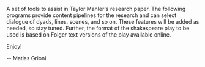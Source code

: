 A set of tools to assist in Taylor Mahler's research paper. The following programs provide content pipelines for the research and can select dialogue of dyads, lines, scenes, and so on. These features will be added as needed, so stay tuned. Further, the format of the shakespeare play to be used is based on Folger text versions of the play available online.

Enjoy!

-- Matias Grioni
